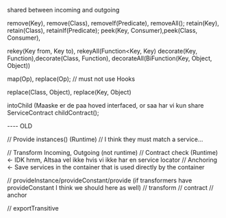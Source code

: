 shared between incoming and outgoing

remove(Key), remove(Class), removeIf(Predicate), removeAll();
retain(Key), retain(Class), retainIf(Predicate);
peek(Key, Consumer),peek(Class, Consumer),

rekey(Key from, Key to), rekeyAll(Function<Key, Key)
decorate(Key, Function),decorate(Class, Function), decorateAll(BiFunction(Key, Object, Object))

map(Op), replace(Op); // must not use Hooks 

replace(Class, Object), replace(Key, Object)



intoChild (Maaske er de paa hoved interfaced, or saa har vi kun share
ServiceContract childContract();




---- OLD

// Provide instances() (Runtime) // I think they must match a service...

// Transform Incoming, Outgoing  (not runtime)
// Contract check (Runtime) <- IDK hmm, Altsaa vel ikke hvis vi ikke har en service locator
// Anchoring <- Save services in the container that is used directly by the container

// provideInstance/provideConstant/provide (if transformers have provideConstant I think we should here as well)
// transform
// contract
// anchor

// exportTransitive
